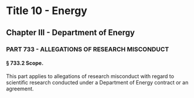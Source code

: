 
# Title 10 - Energy
## Chapter III - Department of Energy
### PART 733 - ALLEGATIONS OF RESEARCH MISCONDUCT
#### § 733.2 Scope.

This part applies to allegations of research misconduct with regard to scientific research conducted under a Department of Energy contract or an agreement.
